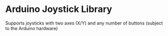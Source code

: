 # Arduino Joystick Library

Supports joysticks with two axes (X/Y) and any number of buttons (subject to the Arduino hardware)

